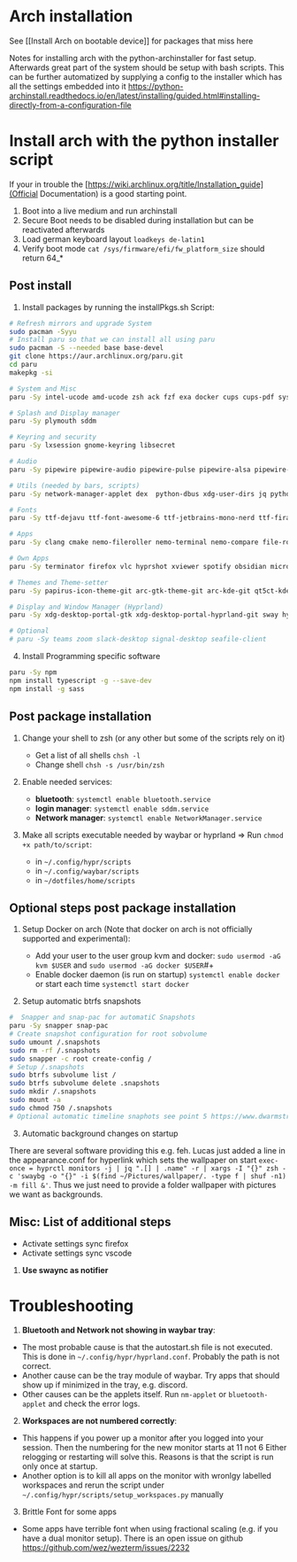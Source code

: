 # Arch installation 
See [[Install Arch on bootable device]] for packages that miss here

Notes for installing arch with the python-archinstaller for fast setup. Afterwards great part of the system should be setup with bash scripts. This can be further automatized by supplying a config to the installer which has all the settings embedded into it https://python-archinstall.readthedocs.io/en/latest/installing/guided.html#installing-directly-from-a-configuration-file

# Install arch with the python installer script

If your in trouble the [https://wiki.archlinux.org/title/Installation_guide](Official Documentation) is a good starting point. 

1. Boot into a live medium and run archinstall 
2. Secure Boot needs to be disabled during installation but can be reactivated afterwards
3. Load german keyboard layout `loadkeys de-latin1`
4. Verify boot mode `cat /sys/firmware/efi/fw_platform_size` should return 64_*

## Post install

1. Install packages by running the installPkgs.sh Script:

```bash 
# Refresh mirrors and upgrade System
sudo pacman -Syyu 
# Install paru so that we can install all using paru
sudo pacman -S --needed base base-devel
git clone https://aur.archlinux.org/paru.git
cd paru
makepkg -si

# System and Misc
paru -Sy intel-ucode amd-ucode zsh ack fzf exa docker cups cups-pdf system-config-printer bluez bluez-utilsblueman inetutils python-pip

# Splash and Display manager
paru -Sy plymouth sddm

# Keyring and security
paru -Sy lxsession gnome-keyring libsecret

# Audio
paru -Sy pipewire pipewire-audio pipewire-pulse pipewire-alsa pipewire-jack pipewire-zeroconf wireplumber playerctl

# Utils (needed by bars, scripts)
paru -Sy network-manager-applet dex  python-dbus xdg-user-dirs jq python-jq # enable service

# Fonts
paru -Sy ttf-dejavu ttf-font-awesome-6 ttf-jetbrains-mono-nerd ttf-fira-code ttf-inconsolata ttf-liberation ttf-firacode-nerd ttf-indic-otfttf-roboto  ttf-iosevka-nerd noto-fonts noto-fonts-emoji noto-fonts-cjk

# Apps
paru -Sy clang cmake nemo-fileroller nemo-terminal nemo-compare file-roller udisks2 ntfs-3g evince hunspell  hunspell-de hunspell-en_us firefox

# Own Apps
paru -Sy terminator firefox vlc hyprshot xviewer spotify obsidian micro doublecmd-qt5 htop visual-studio-code-bin downgrade xournalpp discord featherpad

# Themes and Theme-setter
paru -Sy papirus-icon-theme-git arc-gtk-theme-git arc-kde-git qt5ct-kde kvantum-qt5 lxappearance 

# Display and Window Manager (Hyprland)
paru -Sy xdg-desktop-portal-gtk xdg-desktop-portal-hyprland-git sway hyprland swaylock swayidle swaybg rofi-lbonn-wayland-git waybar slurp qt5-wayland qt6-wayland workstyle wl-clipboard wlogout gammastep xorg-xwayland

# Optional
# paru -Sy teams zoom slack-desktop signal-desktop seafile-client 
```

4. Install Programming specific software

```bash 
paru -Sy npm 
npm install typescript -g --save-dev
npm install -g sass
```

## Post package installation

1. Change your shell to zsh (or any other but some of the scripts rely on it)

    * Get a list of all shells `chsh -l`
    * Change shell `chsh -s /usr/bin/zsh`
     
2. Enable needed services: 

    * __bluetooth__: `systemctl enable bluetooth.service`
    * __login manager__: `systemctl enable sddm.service` 
    * __Network manager__: `systemctl enable NetworkManager.service`

3. Make all scripts executable needed by waybar or hyprland &Rightarrow; Run `chmod +x path/to/script`:

	* in `~/.config/hypr/scripts`
	* in `~/.config/waybar/scripts`
	* in `~/dotfiles/home/scripts`

## Optional steps post package installation 

1.  Setup Docker on arch (Note that docker on arch is not officially supported and experimental): 

	* Add your user to the user group kvm and docker: `sudo usermod -aG kvm $USER` and `sudo usermod -aG docker $USER`#+
	* Enable docker daemon (is run on startup) `systemctl enable docker` or start each time `systemctl start docker`

2. Setup automatic btrfs snapshots

```bash
#  Snapper and snap-pac for automatiC Snapshots
paru -Sy snapper snap-pac
# Create snapshot configuration for root sobvolume
sudo umount /.snapshots
sudo rm -rf /.snapshots
sudo snapper -c root create-config /
# Setup /.snapshots
sudo btrfs subvolume list /
sudo btrfs subvolume delete .snapshots
sudo mkdir /.snapshots
sudo mount -a
sudo chmod 750 /.snapshots
# Optional automatic timeline snaphots see point 5 https://www.dwarmstrong.org/btrfs-snapshots-rollbacks/
```

3. Automatic background changes on startup

There are several software providing this e.g. feh. Lucas just added a line in the appearance.conf for hyperlink which sets the wallpaper on start `exec-once = hyprctl monitors -j | jq ".[] | .name" -r | xargs -I "{}" zsh -c 'swaybg -o "{}" -i $(find ~/Pictures/wallpaper/. -type f | shuf -n1) -m fill &'`. Thus we just need to provide a folder wallpaper with pictures we want as backgrounds. 



## Misc: List of additional steps 

* Activate settings sync firefox
* Activate settings sync vscode

1. __Use swaync as notifier__

# Troubleshooting

1. __Bluetooth and Network not showing in waybar tray__: 

* The most probable cause is that the autostart.sh file is not executed. This is done in `~/.config/hypr/hyprland.conf`. Probably the path is not correct.
* Another cause can be the tray module of waybar. Try apps that should show up if minimized in the tray, e.g. discord. 
* Other causes can be the applets itself. Run `nm-applet` or `bluetooth-applet` and check the error logs. 

2. __Workspaces are not numbered correctly__: 

* This happens if you power up a monitor after you logged into your session. Then the numbering for the new monitor starts at 11 not 6 Either relogging or restarting will solve this. Reasons is that the script is run only once at startup. 
* Another option is to kill all apps on the monitor with wronlgy labelled workspaces and rerun the script under `~/.config/hypr/scripts/setup_workspaces.py` manually

3. Brittle Font for some apps

*  Some apps have terrible font when using fractional scaling (e.g. if you have a dual monitor setup). There is an open issue on github https://github.com/wez/wezterm/issues/2232

